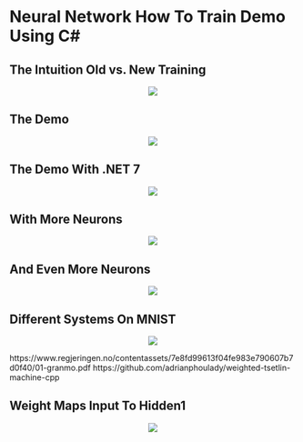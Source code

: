 
# Neural Network How To Train Demo Using C#

## The Intuition Old vs. New Training
<p align="center">
  <img src="https://github.com/grensen/how_to_train/blob/main/figures/old_vs_new_training.png?raw=true">
</p>

## The Demo
<p align="center">
  <img src="https://github.com/grensen/how_to_train/blob/main/figures/how_to_train_demo.png?raw=true">
</p>

## The Demo With .NET 7
<p align="center">
  <img src="https://github.com/grensen/how_to_train/blob/main/figures/how_to_train_demo_dotnet7.png?raw=true">
</p>

## With More Neurons
<p align="center">
  <img src="https://github.com/grensen/how_to_train/blob/main/figures/how_to_train_higher.png?raw=true">
</p>

## And Even More Neurons
<p align="center">
  <img src="https://github.com/grensen/how_to_train/blob/main/figures/how_to_train_highest.png?raw=true">
</p>

## Different Systems On MNIST
<p align="center">
  <img src="https://github.com/grensen/how_to_train/blob/main/figures/mnist_bench.png?raw=true">
</p>
https://www.regjeringen.no/contentassets/7e8fd99613f04fe983e790607b7d0f40/01-granmo.pdf
https://github.com/adrianphoulady/weighted-tsetlin-machine-cpp

## Weight Maps Input To Hidden1 
<p align="center">
  <img src="https://github.com/grensen/how_to_train/blob/main/figures/old_vs_new_weightmaps.png?raw=true">
</p>
